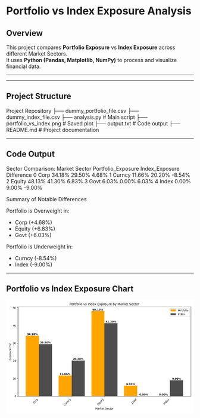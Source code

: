 # Portfolio vs Index Exposure Analysis 

## Overview
This project compares **Portfolio Exposure** vs **Index Exposure** across different Market Sectors.  
It uses **Python (Pandas, Matplotlib, NumPy)** to process and visualize financial data.

---

---

## Project Structure

Project Repository ├── dummy_portfolio_file.csv ├── dummy_index_file.csv ├── analysis.py # Main script ├── portfolio_vs_index.png # Saved plot ├── output.txt # Code output ├── README.md # Project documentation

---

## Code Output

Sector Comparison:
  Market Sector Portfolio_Exposure Index_Exposure Difference
0          Corp             34.18%         29.50%      4.68%
1        Curncy             11.66%         20.20%     -8.54%
2        Equity             48.13%         41.30%      6.83%
3          Govt              6.03%          0.00%      6.03%
4         Index              0.00%          9.00%     -9.00%

Summary of Notable Differences

 Portfolio is Overweight in:
  - Corp (+4.68%)
  - Equity (+6.83%)
  - Govt (+6.03%)

 Portfolio is Underweight in:
  - Curncy (-8.54%)
  - Index (-9.00%)

---

## Portfolio vs Index Exposure Chart
![Portfolio vs Index Exposure](portfolio_vs_index.png)



